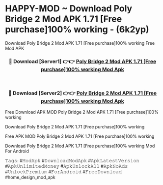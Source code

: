 # HAPPY-MOD ~ Download Poly Bridge 2 Mod APK 1.71 [Free purchase]100% working - (6k2yp)
Download Poly Bridge 2 Mod APK 1.71 [Free purchase]100% working Free Mod APK

<div align="center">
<h3>🔴 Download [Server1] 👉👉 <a href="https://apk-comot.site?title=Poly_Bridge_2_Mod_APK_1.71_[Free_purchase]100%_working">Poly Bridge 2 Mod APK 1.71 [Free purchase]100% working Mod Apk</a></h3><br>

<h3>🔴 Download [Server2] 👉👉 <a href="https://apk-comot.site?title=Poly_Bridge_2_Mod_APK_1.71_[Free_purchase]100%_working">Poly Bridge 2 Mod APK 1.71 [Free purchase]100% working Mod Apk</a></h3>
</div>


Free Download APK MOD Poly Bridge 2 Mod APK 1.71 [Free purchase]100% working

Download Poly Bridge 2 Mod APK 1.71 [Free purchase]100% working 

Free APK MOD Poly Bridge 2 Mod APK 1.71 [Free purchase]100% working 

Download Poly Bridge 2 Mod APK 1.71 [Free purchase]100% working Mod For Android

𝚃𝚊𝚐𝚜: #𝙼𝚘𝚍𝙰𝚙𝚔 #𝙳𝚘𝚠𝚗𝚕𝚘𝚊𝚍𝙼𝚘𝚍𝙰𝚙𝚔 #𝙰𝚙𝚔𝙻𝚊𝚝𝚎𝚜𝚝𝚅𝚎𝚛𝚜𝚒𝚘𝚗 #𝙰𝚙𝚔𝚄𝚗𝚕𝚒𝚖𝚒𝚝𝚎𝚍𝙼𝚘𝚗𝚎𝚢 #𝙰𝚙𝚔𝚄𝚗𝚕𝚘𝚌𝚔𝙰𝚕𝚕 #𝙰𝚙𝚔𝙽𝚘𝙰𝚍𝚜 #𝚄𝚗𝚕𝚘𝚌𝚔𝙿𝚛𝚎𝚖𝚒𝚞𝚖 #𝙵𝚘𝚛𝙰𝚗𝚍𝚛𝚘𝚒𝚍 #𝙵𝚛𝚎𝚎𝙳𝚘𝚠𝚗𝚕𝚘𝚊𝚍 #home_design_mod_apk